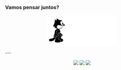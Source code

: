 ### Vamos pensar juntos?

<p align="center">
   <img 
        align = "center" 
        src   = "/figs/gato-felix.gif"
   >
</p>
---

<p align="center">
  <img align="center" src="https://badges.pufler.dev/visits/icaro-freire/icaro-freire">
  <img align="center" src="https://badges.pufler.dev/updated/icaro-freire/icaro-freire"> 
  <img align="center" src="https://badges.pufler.dev/repos/icaro-freire">
</p>


<!--
**icaro-freire/icaro-freire** is a ✨ _special_ ✨ repository because its `README.md` (this file) appears on your GitHub profile.

Here are some ideas to get you started:

- 🔭 I’m currently working on ...
- 🌱 I’m currently learning ...
- 👯 I’m looking to collaborate on ...
- 🤔 I’m looking for help with ...
- 💬 Ask me about ...
- 📫 How to reach me: ...
- 😄 Pronouns: ...
- ⚡ Fun fact: ...
-->
